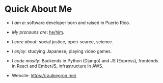 # Quick About Me

* _I am a_: software developer born and raised in Puerto Rico.
* _My pronouns are_: [he/him](https://www.mypronouns.org/what-and-why).
* _I care about_: social justice, open-source, science.
* _I enjoy_: studying Japanese, playing video games.
* _I code mostly_: Backends in Python (Django) and JS (Express), frontends in React and EmberJS, infrastructure in AWS.


* Website: https://raulnegron.me/
